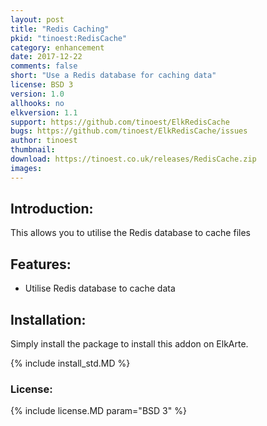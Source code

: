 ```yaml
---
layout: post
title: "Redis Caching"
pkid: "tinoest:RedisCache"
category: enhancement
date: 2017-12-22
comments: false
short: "Use a Redis database for caching data"
license: BSD 3
version: 1.0
allhooks: no
elkversion: 1.1
support: https://github.com/tinoest/ElkRedisCache
bugs: https://github.com/tinoest/ElkRedisCache/issues
author: tinoest
thumbnail:
download: https://tinoest.co.uk/releases/RedisCache.zip
images:
---
```


## Introduction:
This allows you to utilise the Redis database to cache files

## Features:
 - Utilise Redis database to cache data

## Installation:
Simply install the package to install this addon on ElkArte.

{% include install_std.MD %}

### License:
{% include license.MD param="BSD 3" %}

